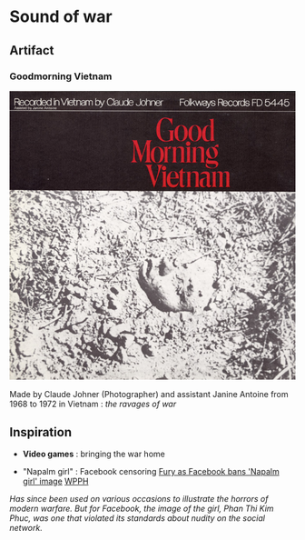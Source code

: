 # Sound of war

## Artifact 

### Goodmorning Vietnam

![IMD/Good_morning_vietnam.jpg](IMD/Good_morning_vietnam.jpg)

Made by Claude Johner (Photographer) and assistant Janine Antoine from 1968 to 1972 in Vietnam : <em>the ravages of war</em>

## Inspiration

- **Video games** : bringing the war home 

- "Napalm girl" : Facebook censoring
  [Fury as Facebook bans 'Napalm girl' image](https://www.bbc.com/news/technology-37318031)
  [WPPH](https://janrosseel.com/archive%2Fwpph)
  
<em>Has since been used on various occasions to illustrate the horrors of modern warfare. But for Facebook, the image of the girl, Phan Thi Kim Phuc, was one that violated its standards about nudity on the social network.</em>



